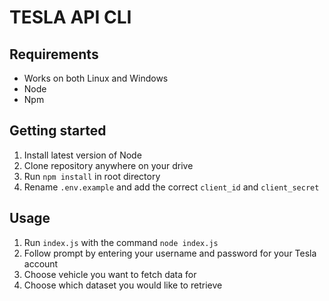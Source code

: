 # TESLA API CLI

## Requirements

* Works on both Linux and Windows
* Node
* Npm

## Getting started

1. Install latest version of Node
2. Clone repository anywhere on your drive
3. Run `npm install` in root directory
4. Rename `.env.example` and add the correct `client_id` and `client_secret`

## Usage

1. Run `index.js` with the command `node index.js`
2. Follow prompt by entering your username and password for your Tesla account
3. Choose vehicle you want to fetch data for
4. Choose which dataset you would like to retrieve